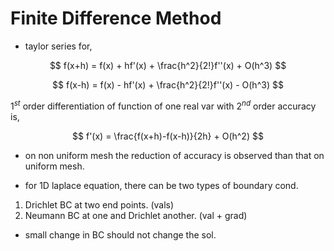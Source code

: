 # Finite Difference Method

- taylor series for,

$$ f(x+h) = f(x) + hf'(x) + \frac{h^2}{2!}f''(x) + O(h^3) $$

$$ f(x-h) = f(x) - hf'(x) + \frac{h^2}{2!}f''(x) - O(h^3) $$

$1^{st}$ order differentiation of function of one real var with $2^{nd}$ order accuracy is,

$$ f'(x) = \frac{f(x+h)-f(x-h)}{2h} + O(h^2) $$

- on non uniform mesh the reduction of accuracy is observed than that on uniform mesh.

- for 1D laplace equation,
there can be two types of boundary cond.

1. Drichlet BC at two end points. (vals)
2. Neumann BC at one and Drichlet another. (val + grad)

- small change in BC should not change the sol.